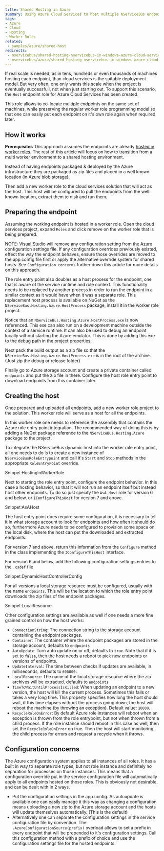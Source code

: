 ```yaml
---
title: Shared Hosting in Azure
summary: Using Azure Cloud Services to host multiple NServiceBus endpoints on a shared pool of machines.
tags:
- Azure
- Cloud
- Hosting
- Worker Roles
related:
 - samples/azure/shared-host
redirects:
 - nservicebus/shared-hosting-nservicebus-in-windows-azure-cloud-services
 - nservicebus/azure/shared-hosting-nservicebus-in-windows-azure-cloud-services
---
```


If real scale is needed, as in tens, hundreds or even thousands of machines hosting each endpoint, than cloud services is the suitable deployment model. But very often, one only wants this scale when the project is eventually successfull, not when just starting out. To support this scenario, the `Host` endpoint role for Azure Cloud Services has been created.

This role allows to co-locate multiple endpoints on the same set of machines, while preserving the regular worker role programming model so that one can easily put each endpoint on it's own role again when required later.


## How it works

**Prerequisites** This approach assumes the endpoints are already [hosted in worker roles](/nservicebus/hosting/cloud-services-host/). The rest of this article will focus on how to transition from a multi worker environment to a shared hosting environment.

Instead of having endpoints packaged & deployed by the Azure infrastructure they are packaged as zip files and placed in a well known location (in Azure blob storage).

Then add a new worker role to the cloud services solution that will act as the host. This host will be configured to pull the endpoints from the well known location, extract them to disk and run them.


## Preparing the endpoint

Assuming the working endpoint is hosted in a worker role. Open the cloud services project, expand `Roles` and click remove on the worker role that is being prepared.

NOTE: Visual Studio will remove any configuration setting from the Azure configuration settings file. If any configuration overrides previously existed, effect the way the endpoint behaves, ensure those overrides are moved to the app.config file first or apply the alternative override system for shared hosts. See `Configuration concerns` further down this article for more details on this approach.

The role entry point also doubles as a host process for the endpoint, one that is aware of the service runtime and role context. This functionality needs to be replaced by another process in order to run the endpoint in a similar context as it would have when it was a separate role. This replacement host process is available on NuGet as the `NServiceBus.Hosting.Azure.HostProcess` package, install it in the worker role project.

Notice that an `NServiceBus.Hosting.Azure.HostProcess.exe` is now referenced. This exe can also run on a development machine outside the context of a service runtime. It can also be used to debug an endpoint locally without starting the Azure emulator. This is done by adding this exe to the debug path in the project properties.

Next pack the build output as a zip file so that the `NServiceBus.Hosting.Azure.HostProcess.exe` is in the root of the archive. (Just zip the debug or release folder)

Finally go to Azure storage account and create a private container called `endpoints` and put the zip file in there. Configure the host role entry point to download endpoints from this container later.


## Creating the host

Once prepared and uploaded all endpoints, add a new worker role project to the solution. This worker role will serve as a host for all the endpoints.

In this worker role one needs to reference the assembly that contains the Azure role entry point integration. The recommended way of doing this is by adding a NuGet package reference to the `NServiceBus.Hosting.Azure` package to the project.

To integrate the NServiceBus dynamic host into the worker role entry point, all one needs to do is to create a new instance of `NServiceBusRoleEntrypoint` and call it's `Start` and `Stop` methods in the appropriate `RoleEntryPoint` override.

Snippet:HostingInWorkerRole

Next to starting the role entry point, configure the endpoint behavior. In this case a hosting behavior, so that it will not run an endpoint itself but instead host other endpoints. To do so just specify the `AsA_Host` role for version 6 and below, or `IConfigureThisHost` for version 7 and above.

Snippet:AsAHost

The host entry point does require some configuration, it is necessary to tell it in what storage account to look for endpoints and how often it should do so, furthermore Azure needs to be configured to provision some space on the local disk, where the host can put the downloaded and extracted endpoints.

For version 7 and above, return this information from the `Configure` method in the class implementing the `IConfigureThisHost` interface.

For version 6 and below, add the following configuration settings entries to the `.csdef` file

Snippet:DynamicHostControllerConfig

For all versions a local storage resource must be configured, usually with the name `endpoints`. This will be the location to which the role entry point downloads the zip files of the endpoint packages.

Snippet:LocalResource

Other configuration settings are available as well if one needs a more fine grained control on how the host works:

 * `ConnectionString`: The connection string to the storage account containing the endpoint packages.
 * `Container`: The container where the endpoint packages are stored in the storage account, defaults to `endpoints`
 * `AutoUpdate`: Turn auto update on or off, defaults to `true`. Note that if it is set to `false`, then the host needs a reboot to pick new endpoints or versions of endpoints.
 * `UpdateInterval`: The time between checks if updates are available, in milliseconds, defaults to `600000`.
 * `LocalResource`: The name of the local storage resource where the zip archives will be extracted, defaults to `endpoints`
 * `TimeToWaitUntilProcessIsKilled`: When updating an endpoint to a new version, the host will kill the current process. Sometimes this fails or takes a very long time. This property specifies how long the host should wait, if this time elapses without the process going down, the host will reboot the machine (by throwing an exception). Default value: `10000`.
 * `RecycleRoleOnError`: By default Azure role instances will reboot when an exception is thrown from the role entrypoint, but not when thrown from a child process. If the role instance should reboot in this case as well, then set the `RecycleRoleOnError` on true. Then the host will start monitoring the child process for errors and request a recycle when it throws.


## Configuration concerns

The Azure configuration system applies to all instances of all roles. It has a built in way to separate role types, but not role instance and definitely no separation for processes on those instances. This means that a configuration override put in the service configuration file will automatically apply to all endpoints hosted on those roles. This is obviously not desirable, and can be dealt with in 2 ways.

 * Put the configuration settings in the app.config. As autoupdate is available one can easily manage it this way as changing a configuration means uploading a new zip to the Azure storage account and the hosts will update themselves automatically. (This is the default)
 * Alternatively one can separate the configuration settings in the service configuration file by convention. The `.AzureConfigurationSource(prefix)` overload allows to set a prefix in every endpoint that will be prepended to it's configuration settings. Call this configuration method with a prefix of choice and use the configuration settings file for the hosted endpoints.
